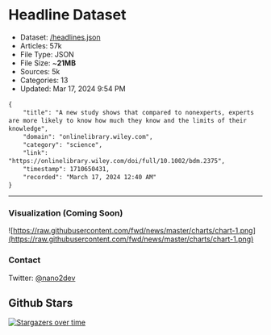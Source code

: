 # Headline Dataset

- Dataset: [/headlines.json](https://raw.githubusercontent.com/fwd/news/master/headlines.json) 
- Articles: 57k
- File Type: JSON
- File Size: ~**21MB**
- Sources: 5k
- Categories: 13
- Updated: Mar 17, 2024 9:54 PM

```
{
    "title": "A new study shows that compared to nonexperts, experts are more likely to know how much they know and the limits of their knowledge",
    "domain": "onlinelibrary.wiley.com",
    "category": "science",
    "link": "https://onlinelibrary.wiley.com/doi/full/10.1002/bdm.2375",
    "timestamp": 1710650431,
    "recorded": "March 17, 2024 12:40 AM"
}
```

---

### Visualization (Coming Soon)

![https://raw.githubusercontent.com/fwd/news/master/charts/chart-1.png](https://raw.githubusercontent.com/fwd/news/master/charts/chart-1.png)

### Contact 

Twitter: [@nano2dev](https://twitter.com/nano2dev)

## Github Stars

[![Stargazers over time](https://starchart.cc/fwd/news.svg)](https://starchart.cc/fwd/news)
